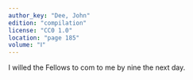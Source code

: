 ```yaml
---
author_key: "Dee, John"
edition: "compilation"
license: "CC0 1.0"
location: "page 185"
volume: "Ⅰ"
---
```

I willed the Fellows to com to me by nine the next day.
